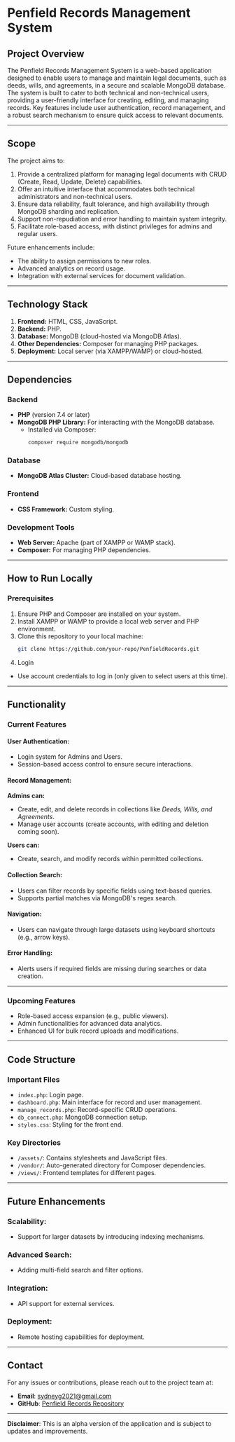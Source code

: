 # **Penfield Records Management System**

## **Project Overview**

The Penfield Records Management System is a web-based application designed to enable users to manage and maintain legal documents, such as deeds, wills, and agreements, in a secure and scalable MongoDB database. The system is built to cater to both technical and non-technical users, providing a user-friendly interface for creating, editing, and managing records. Key features include user authentication, record management, and a robust search mechanism to ensure quick access to relevant documents.

---

## **Scope**

The project aims to:

1. Provide a centralized platform for managing legal documents with CRUD (Create, Read, Update, Delete) capabilities.
2. Offer an intuitive interface that accommodates both technical administrators and non-technical users.
3. Ensure data reliability, fault tolerance, and high availability through MongoDB sharding and replication.
4. Support non-repudiation and error handling to maintain system integrity.
5. Facilitate role-based access, with distinct privileges for admins and regular users.

Future enhancements include:
- The ability to assign permissions to new roles.
- Advanced analytics on record usage.
- Integration with external services for document validation.

---

## **Technology Stack**

1. **Frontend:** HTML, CSS, JavaScript.
2. **Backend:** PHP.
3. **Database:** MongoDB (cloud-hosted via MongoDB Atlas).
4. **Other Dependencies:** Composer for managing PHP packages.
5. **Deployment:** Local server (via XAMPP/WAMP) or cloud-hosted.

---

## **Dependencies**

### Backend
- **PHP** (version 7.4 or later)
- **MongoDB PHP Library:** For interacting with the MongoDB database.
  - Installed via Composer:
    ```bash
    composer require mongodb/mongodb
    ```

### Database
- **MongoDB Atlas Cluster:** Cloud-based database hosting.

### Frontend
- **CSS Framework:** Custom styling.

### Development Tools
- **Web Server:** Apache (part of XAMPP or WAMP stack).
- **Composer:** For managing PHP dependencies.

---

## **How to Run Locally**

### Prerequisites
1. Ensure PHP and Composer are installed on your system.
2. Install XAMPP or WAMP to provide a local web server and PHP environment.
3. Clone this repository to your local machine:
   ```bash
   git clone https://github.com/your-repo/PenfieldRecords.git
4. Login
- Use account credentials to log in (only given to select users at this time).

---

## Functionality  

### Current Features  

#### User Authentication:  
- Login system for Admins and Users.  
- Session-based access control to ensure secure interactions.  

#### Record Management:  
**Admins can:**  
- Create, edit, and delete records in collections like *Deeds, Wills, and Agreements*.  
- Manage user accounts (create accounts, with editing and deletion coming soon).  

**Users can:**  
- Create, search, and modify records within permitted collections.  

#### Collection Search:  
- Users can filter records by specific fields using text-based queries.  
- Supports partial matches via MongoDB's regex search.  

#### Navigation:  
- Users can navigate through large datasets using keyboard shortcuts (e.g., arrow keys).  

#### Error Handling:  
- Alerts users if required fields are missing during searches or data creation.  

---

### Upcoming Features  
- Role-based access expansion (e.g., public viewers).  
- Admin functionalities for advanced data analytics.  
- Enhanced UI for bulk record uploads and modifications.  

---

## Code Structure  

### Important Files  
- `index.php`: Login page.  
- `dashboard.php`: Main interface for record and user management.  
- `manage_records.php`: Record-specific CRUD operations.  
- `db_connect.php`: MongoDB connection setup.  
- `styles.css`: Styling for the front end.  

### Key Directories  
- `/assets/`: Contains stylesheets and JavaScript files.  
- `/vendor/`: Auto-generated directory for Composer dependencies.  
- `/views/`: Frontend templates for different pages.  

---

## Future Enhancements  

### Scalability:  
- Support for larger datasets by introducing indexing mechanisms.  

### Advanced Search:  
- Adding multi-field search and filter options.  

### Integration:  
- API support for external services.  

### Deployment:  
- Remote hosting capabilities for deployment.  
---

## Contact  

For any issues or contributions, please reach out to the project team at:  

- **Email**: [sydneyg2021@gmail.com](mailto:support@sydneyg2021@gmail.com)  
- **GitHub**: [Penfield Records Repository](#)  

---

**Disclaimer**: This is an alpha version of the application and is subject to updates and improvements.  

